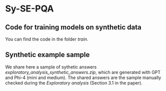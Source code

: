 # Sy-SE-PQA

## Code for training models on synthetic data

You can find the code in the folder *train*. 

## Synthetic example sample
We share here a sample of sythetic answers *exploratory_analysis_synthetic_answers.zip*, which are generated with GPT and Phi-4 (mini and medium). The shared answers are the sample manually checked during the *Exploratory analysis* (Section 3.1 in the paper).
